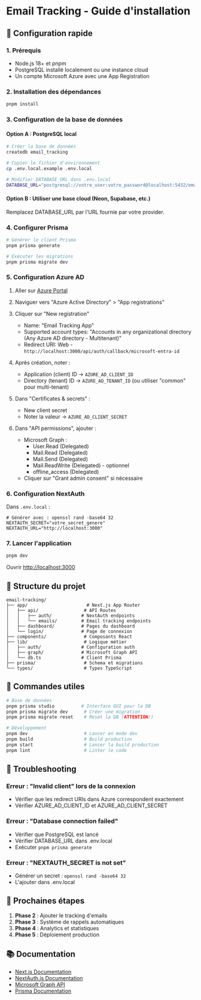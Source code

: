 # Email Tracking - Guide d'installation

## 🚀 Configuration rapide

### 1. Prérequis

- Node.js 18+ et pnpm
- PostgreSQL installé localement ou une instance cloud
- Un compte Microsoft Azure avec une App Registration

### 2. Installation des dépendances

```bash
pnpm install
```

### 3. Configuration de la base de données

#### Option A : PostgreSQL local

```bash
# Créer la base de données
createdb email_tracking

# Copier le fichier d'environnement
cp .env.local.example .env.local

# Modifier DATABASE_URL dans .env.local
DATABASE_URL="postgresql://votre_user:votre_password@localhost:5432/email_tracking"
```

#### Option B : Utiliser une base cloud (Neon, Supabase, etc.)

Remplacez DATABASE_URL par l'URL fournie par votre provider.

### 4. Configurer Prisma

```bash
# Générer le client Prisma
pnpm prisma generate

# Exécuter les migrations
pnpm prisma migrate dev
```

### 5. Configuration Azure AD

1. Aller sur [Azure Portal](https://portal.azure.com)
2. Naviguer vers "Azure Active Directory" > "App registrations"
3. Cliquer sur "New registration"
   - Name: "Email Tracking App"
   - Supported account types: "Accounts in any organizational directory (Any Azure AD directory - Multitenant)"
   - Redirect URI: Web - `http://localhost:3000/api/auth/callback/microsoft-entra-id`

4. Après création, noter :
   - Application (client) ID → `AZURE_AD_CLIENT_ID`
   - Directory (tenant) ID → `AZURE_AD_TENANT_ID` (ou utiliser "common" pour multi-tenant)

5. Dans "Certificates & secrets" :
   - New client secret
   - Noter la valeur → `AZURE_AD_CLIENT_SECRET`

6. Dans "API permissions", ajouter :
   - Microsoft Graph :
     - User.Read (Delegated)
     - Mail.Read (Delegated)
     - Mail.Send (Delegated)
     - Mail.ReadWrite (Delegated) - optionnel
     - offline_access (Delegated)
   - Cliquer sur "Grant admin consent" si nécessaire

### 6. Configuration NextAuth

Dans `.env.local` :

```env
# Générer avec : openssl rand -base64 32
NEXTAUTH_SECRET="votre_secret_genere"
NEXTAUTH_URL="http://localhost:3000"
```

### 7. Lancer l'application

```bash
pnpm dev
```

Ouvrir [http://localhost:3000](http://localhost:3000)

## 📝 Structure du projet

```text
email-tracking/
├── app/                      # Next.js App Router
│   ├── api/                 # API Routes
│   │   ├── auth/           # NextAuth endpoints
│   │   └── emails/         # Email tracking endpoints
│   ├── dashboard/          # Pages du dashboard
│   └── login/              # Page de connexion
├── components/              # Composants React
├── lib/                     # Logique métier
│   ├── auth/               # Configuration auth
│   ├── graph/              # Microsoft Graph API
│   └── db.ts               # Client Prisma
├── prisma/                  # Schema et migrations
└── types/                   # Types TypeScript
```

## 🔧 Commandes utiles

```bash
# Base de données
pnpm prisma studio          # Interface GUI pour la DB
pnpm prisma migrate dev      # Créer une migration
pnpm prisma migrate reset    # Reset la DB (ATTENTION!)

# Développement
pnpm dev                     # Lancer en mode dev
pnpm build                   # Build production
pnpm start                   # Lancer la build production
pnpm lint                    # Linter le code
```

## 🐛 Troubleshooting

### Erreur : "Invalid client" lors de la connexion

- Vérifier que les redirect URIs dans Azure correspondent exactement
- Vérifier AZURE_AD_CLIENT_ID et AZURE_AD_CLIENT_SECRET

### Erreur : "Database connection failed"

- Vérifier que PostgreSQL est lancé
- Vérifier DATABASE_URL dans .env.local
- Exécuter `pnpm prisma generate`

### Erreur : "NEXTAUTH_SECRET is not set"

- Générer un secret : `openssl rand -base64 32`
- L'ajouter dans .env.local

## 🚀 Prochaines étapes

1. **Phase 2** : Ajouter le tracking d'emails
2. **Phase 3** : Système de rappels automatiques
3. **Phase 4** : Analytics et statistiques
4. **Phase 5** : Déploiement production

## 📚 Documentation

- [Next.js Documentation](https://nextjs.org/docs)
- [NextAuth.js Documentation](https://next-auth.js.org/)
- [Microsoft Graph API](https://docs.microsoft.com/en-us/graph/)
- [Prisma Documentation](https://www.prisma.io/docs/)
